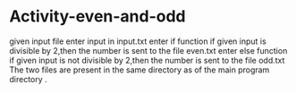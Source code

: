 # Activity-even-and-odd
given input file
enter input in input.txt
enter if function
if given input is divisible by 2,then the number is sent to the file even.txt
enter else function
if given input is not divisible by 2,then the number is sent to the file odd.txt
The two files are present in the same directory as of the main program directory .
